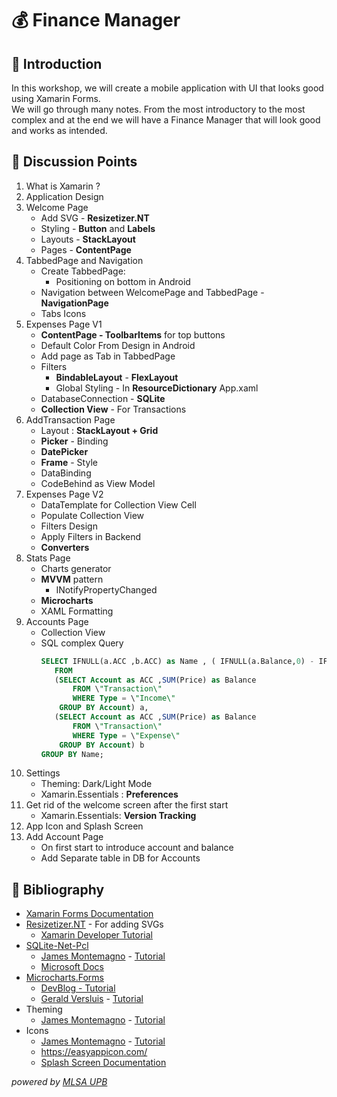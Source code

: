 # 💰 Finance Manager

## 📌 Introduction

In this workshop, we will create a mobile application with UI that looks good using Xamarin Forms.  
We will go through many notes. From the most introductory to the most complex and at the end we will have a Finance Manager that will look good and works as intended.

## 📑 Discussion Points

1. What is Xamarin ?
2. Application Design
3. Welcome Page
   - Add SVG - **Resizetizer.NT**
   - Styling - **Button** and **Labels**
   - Layouts - **StackLayout**
   - Pages - **ContentPage**
4. TabbedPage and Navigation
   - Create TabbedPage:
     - Positioning on bottom in Android
   - Navigation between WelcomePage and TabbedPage - **NavigationPage**
   - Tabs Icons
5. Expenses Page V1
   - **ContentPage - ToolbarItems** for top buttons
   - Default Color From Design in Android
   - Add page as Tab in TabbedPage
   - Filters
     - **BindableLayout** - **FlexLayout**
     - Global Styling - In **ResourceDictionary** App.xaml
   - DatabaseConnection - **SQLite**
   - **Collection View** - For Transactions
6. AddTransaction Page
   - Layout : **StackLayout + Grid**
   - **Picker** - Binding
   - **DatePicker**
   - **Frame** - Style
   - DataBinding
   - CodeBehind as View Model
7. Expenses Page V2
   - DataTemplate for Collection View Cell
   - Populate Collection View
   - Filters Design
   - Apply Filters in Backend
   - **Converters**
8. Stats Page
   - Charts generator
   - **MVVM** pattern
     - INotifyPropertyChanged
   - **Microcharts**
   - XAML Formatting
9. Accounts Page
   - Collection View
   - SQL complex Query
     ```sql
     SELECT IFNULL(a.ACC ,b.ACC) as Name , ( IFNULL(a.Balance,0) - IFNULL(b.Balance,0) ) as Balance
        FROM
        (SELECT Account as ACC ,SUM(Price) as Balance
            FROM \"Transaction\"
            WHERE Type = \"Income\"
         GROUP BY Account) a,
        (SELECT Account as ACC ,SUM(Price) as Balance
            FROM \"Transaction\"
            WHERE Type = \"Expense\"
         GROUP BY Account) b
     GROUP BY Name;
     ```
10. Settings
    - Theming: Dark/Light Mode
    - Xamarin.Essentials : **Preferences**
11. Get rid of the welcome screen after the first start
    - Xamarin.Essentials: **Version Tracking**
12. App Icon and Splash Screen
13. Add Account Page
    - On first start to introduce account and balance
    - Add Separate table in DB for Accounts

## 📖 Bibliography

- [Xamarin Forms Documentation](https://docs.microsoft.com/en-us/xamarin/get-started/what-is-xamarin)
- [Resizetizer.NT](https://www.nuget.org/packages/Resizetizer.NT/) - For adding SVGs
  - [Xamarin Developer Tutorial ](https://www.youtube.com/watch?v=zcUPh5cVWaE)
- [SQLite-Net-Pcl](https://www.nuget.org/packages/sqlite-net-pcl/)
  - [James Montemagno](https://www.youtube.com/channel/UCENTmbKaTphpWV2R2evVz2A) - [Tutorial](https://www.youtube.com/watch?v=XFP8Np-uRWc&t=904s)
  - [Microsoft Docs](https://docs.microsoft.com/en-us/xamarin/get-started/quickstarts/database?pivots=windows)
- [Microcharts.Forms](https://www.nuget.org/packages/Microcharts.Forms/)
  - [DevBlog - Tutorial](https://devblogs.microsoft.com/xamarin/microcharts-elegant-cross-platform-charts-for-any-app/)
  - [Gerald Versluis](https://www.youtube.com/channel/UCBBZ2kXWmd8eXlHg2wEaClw) - [Tutorial](https://www.youtube.com/watch?v=tLDxMKub5WA)
- Theming
  - [James Montemagno](https://www.youtube.com/channel/UCENTmbKaTphpWV2R2evVz2A) - [Tutorial](https://www.youtube.com/watch?v=4w8TQ8njd3w)
- Icons
  - [James Montemagno](https://www.youtube.com/channel/UCENTmbKaTphpWV2R2evVz2A) - [Tutorial](https://www.youtube.com/watch?v=XEAyAf3_MpU&t=1s)
  - https://easyappicon.com/
  - [Splash Screen Documentation](https://docs.microsoft.com/en-us/xamarin/android/user-interface/splash-screen)

_powered by [MLSA UPB](https://facebook.com/profile.php?id=156173461134517&ref=content_filter)_
